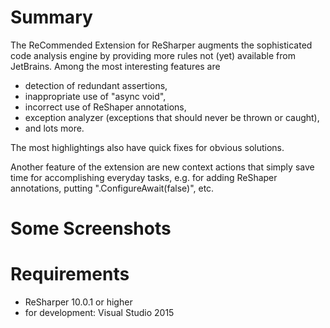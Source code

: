 # Summary

The ReCommended Extension for ReSharper augments the sophisticated code analysis engine by providing more rules not (yet) available from JetBrains. Among the most interesting features are

- detection of redundant assertions,
- inappropriate use of "async void",
- incorrect use of ReShaper annotations,
- exception analyzer (exceptions that should never be thrown or caught),
- and lots more.

The most highlightings also have quick fixes for obvious solutions.

Another feature of the extension are new context actions that simply save time for accomplishing everyday tasks, e.g. for adding ReShaper annotations, putting ".ConfigureAwait(false)", etc.

# Some Screenshots

# Requirements

- ReSharper 10.0.1 or higher
- for development: Visual Studio 2015
